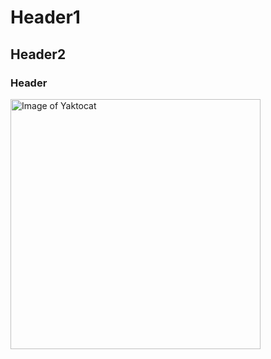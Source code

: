# Header1
## Header2
### Header
<img alt="Image of Yaktocat" src=https://octodex.github.com/images/yaktocat.png width=400>
